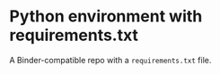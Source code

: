 # Python environment with requirements.txt

A Binder-compatible repo with a `requirements.txt` file.


